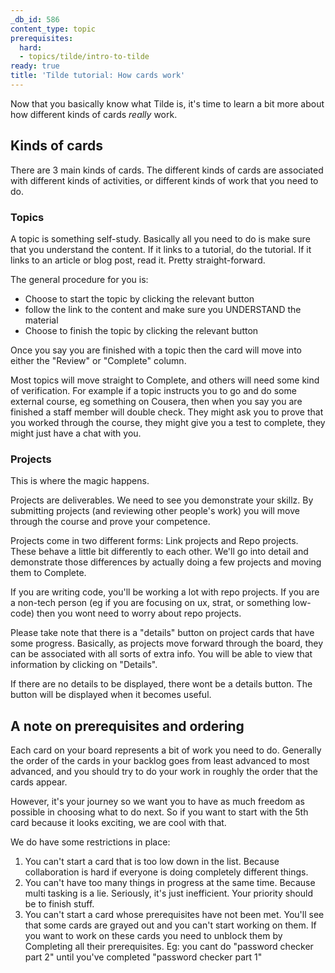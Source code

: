 ```yaml
---
_db_id: 586
content_type: topic
prerequisites:
  hard:
  - topics/tilde/intro-to-tilde
ready: true
title: 'Tilde tutorial: How cards work'
---
```


Now that you basically know what Tilde is, it's time to learn a bit more about how different kinds of cards _really_ work.

## Kinds of cards

There are 3 main kinds of cards. The different kinds of cards are associated with different kinds of activities, or different kinds of work that you need to do.

### Topics

A topic is something self-study. Basically all you need to do is make sure that you understand the content. If it links to a tutorial, do the tutorial. If it links to an article or blog post, read it. Pretty straight-forward.

The general procedure for you is:

- Choose to start the topic by clicking the relevant button
- follow the link to the content and make sure you UNDERSTAND the material
- Choose to finish the topic by clicking the relevant button

Once you say you are finished with a topic then the card will move into either the "Review" or "Complete" column.

Most topics will move straight to Complete, and others will need some kind of verification. For example if a topic instructs you to go and do some external course, eg something on Cousera, then when you say you are finished a staff member will double check. They might ask you to prove that you worked through the course, they might give you a test to complete, they might just have a chat with you.
### Projects

This is where the magic happens.

Projects are deliverables. We need to see you demonstrate your skillz. By submitting projects (and reviewing other people's work) you will move through the course and prove your competence.

Projects come in two different forms: Link projects and Repo projects. These behave a little bit differently to each other. We'll go into detail and demonstrate those differences by actually doing a few projects and moving them to Complete.

If you are writing code, you'll be working a lot with repo projects. If you are a non-tech person (eg if you are focusing on ux, strat, or something low-code) then you wont need to worry about repo projects.

Please take note that there is a "details" button on project cards that have some progress. Basically, as projects move forward through the board, they can be associated with all sorts of extra info. You will be able to view that information by clicking on "Details".

If there are no details to be displayed, there wont be a details button. The button will be displayed when it becomes useful.

## A note on prerequisites and ordering

Each card on your board represents a bit of work you need to do. Generally the order of the cards in your backlog goes from least advanced to most advanced, and you should try to do your work in roughly the order that the cards appear.

However, it's your journey so we want you to have as much freedom as possible in choosing what to do next. So if you want to start with the 5th card because it looks exciting, we are cool with that.

We do have some restrictions in place:

1. You can't start a card that is too low down in the list. Because collaboration is hard if everyone is doing completely different things.
2. You can't have too many things in progress at the same time. Because multi tasking is a lie. Seriously, it's just inefficient. Your priority should be to finish stuff.
3. You can't start a card whose prerequisites have not been met. You'll see that some cards are grayed out and you can't start working on them. If you want to work on these cards you need to unblock them by Completing all their prerequisites. Eg: you cant do "password checker part 2" until you've completed "password checker part 1"